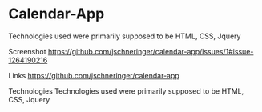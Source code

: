# Calendar-App

Technologies used were primarily supposed to be HTML, CSS, Jquery

Screenshot 
https://github.com/jschneringer/calendar-app/issues/1#issue-1264190216

Links
https://github.com/jschneringer/calendar-app



Technologies
Technologies used were primarily supposed to be HTML, CSS, Jquery

